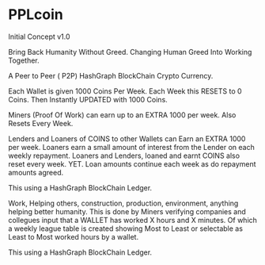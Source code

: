 # PPLcoin

Initial Concept v1.0

Bring Back Humanity Without Greed.  Changing Human Greed Into Working Together.

A Peer to Peer ( P2P) HashGraph BlockChain Crypto Currency.

Each Wallet is given 1000 Coins Per Week.
Each Week this RESETS to 0 Coins.
Then Instantly UPDATED with 1000 Coins.

Miners (Proof Of Work) can earn up to an EXTRA 1000 per week.
Also Resets Every Week.

Lenders and Loaners of COINS to other Wallets can Earn an EXTRA 1000 per week.
Loaners earn a small amount of interest from the Lender on each weekly repayment.
Loaners and Lenders, loaned and earnt COINS also reset every week.
YET. Loan amounts continue each week as do repayment amounts agreed.

This using a HashGraph BlockChain Ledger.

Work, Helping others, construction, production, environment, anything helping better humanity.
This is done by Miners verifying companies and collegues input that a WALLET has worked X hours and X minutes.
Of which a weekly league table is created showing Most to Least or selectable as Least to Most worked hours by a wallet.

This using a HashGraph BlockChain Ledger.

